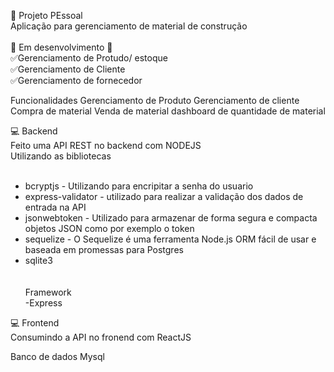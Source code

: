 🚀 Projeto PEssoal</br>
Aplicação para gerenciamento de material de construção</br>
</br>
🚧 Em desenvolvimento 🚧</br>
✅Gerenciamento de Protudo/ estoque </br>
✅Gerenciamento de Cliente</br>
✅Gerenciamento de fornecedor</br>

Funcionalidades 
Gerenciamento de Produto
Gerenciamento de cliente
Compra de material
Venda de material
dashboard de quantidade de material


💻 Backend </br>
Feito uma API REST no backend com NODEJS </br>
Utilizando as bibliotecas </br></br>
* bcryptjs - Utilizando para encripitar a senha do usuario</br>
* express-validator - utilizado para realizar a validação dos dados de entrada na API</br>
* jsonwebtoken - Utilizado para armazenar de forma segura e compacta objetos JSON como por exemplo o token</br>
* sequelize -  O Sequelize é uma ferramenta Node.js ORM fácil de usar e baseada em promessas para Postgres </br>
* sqlite3</br></br></br>
Framework</br>
-Express</br>

💻 Frontend</br>
Consumindo a API no fronend com ReactJS</br>

Banco de dados Mysql </br>
